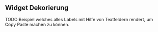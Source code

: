 ## Widget Dekorierung

TODO Beispiel welches alles Labels mit Hilfe von Textfeldern rendert, um Copy Paste machen zu können.

